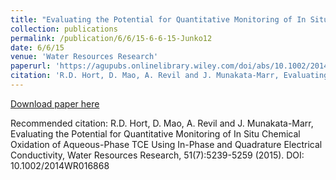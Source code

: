 ```yaml
---
title: "Evaluating the Potential for Quantitative Monitoring of In Situ Chemical Oxidation of Aqueous-Phase TCE Using In-Phase and Quadrature Electrical Conductivity"
collection: publications
permalink: /publication/6/6/15-6-6-15-Junko12
date: 6/6/15
venue: 'Water Resources Research'
paperurl: 'https://agupubs.onlinelibrary.wiley.com/doi/abs/10.1002/2014WR016868'
citation: 'R.D. Hort, D. Mao, A. Revil and J. Munakata-Marr, Evaluating the Potential for Quantitative Monitoring of In Situ Chemical Oxidation of Aqueous-Phase TCE Using In-Phase and Quadrature Electrical Conductivity, Water Resources Research, 51(7):5239-5259 (2015). DOI: 10.1002/2014WR016868'
---
```


<a href='https://agupubs.onlinelibrary.wiley.com/doi/abs/10.1002/2014WR016868'>Download paper here</a>

Recommended citation: R.D. Hort, D. Mao, A. Revil and J. Munakata-Marr, Evaluating the Potential for Quantitative Monitoring of In Situ Chemical Oxidation of Aqueous-Phase TCE Using In-Phase and Quadrature Electrical Conductivity, Water Resources Research, 51(7):5239-5259 (2015). DOI: 10.1002/2014WR016868